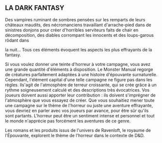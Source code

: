 ## LA DARK FANTASY


Des vampires ruminant de sombres pensées sur les remparts
de leurs châteaux maudits, des nécromanciens travaillant
d'arrache-pied dans de sinistres donjons pour créer d'horribles
serviteurs faits de chair en décomposition, des diables
corrompant les innocents et des loups-garous rôdant dans

la nuit... Tous ces éléments évoquent les aspects les plus
effrayants de la fantasy.

Si vous voulez donner une teinte d'horreur à votre campagne,
vous avez une grande quantité d'éléments à disposition. Le
Monster Manual regorge de créatures parfaitement adaptées
à une histoire d'épouvante surnaturelle. Cependant, l'élément
capital d'une telle campagne ne figure pas dans les règles.
Ils'agit de l'atmosphère de terreur croissante, qui se crée
grâce à un rythme soigneusement calculé et des descriptions
très évocatrices. Vos joueurs doivent aussi apporter leur
contribution : ils doivent s'imprégner de l'atmosphère que
vous essayez de créer. Que vous souhaitiez mener toute une
campagne sur le thème de l'horreur ou juste une aventure
effrayante, vous devriez en parler avec vos joueurs par avance,
pour être sûr qu'ils sont partants. L'horreur peut être un
sentiment intense et personnel et tout le monde n'apprécie pas
forcément les aventures de ce genre.

Les romans et les produits issus de l'univers de Ravenloft, le
royaume de l'Épouvante, explorent le thème de l'horreur dans
le contexte de D&D.

